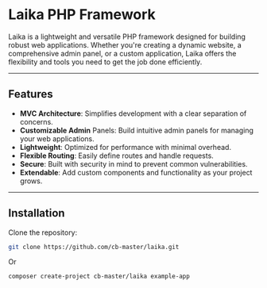 # Laika PHP Framework
Laika is a lightweight and versatile PHP framework designed for building robust web applications. Whether you're creating a dynamic website, a comprehensive admin panel, or a custom application, Laika offers the flexibility and tools you need to get the job done efficiently.
***

## Features
* **MVC Architecture**: Simplifies development with a clear separation of concerns.
* **Customizable Admin** Panels: Build intuitive admin panels for managing your web applications.
* **Lightweight**: Optimized for performance with minimal overhead.
* **Flexible Routing**: Easily define routes and handle requests.
* **Secure**: Built with security in mind to prevent common vulnerabilities.
* **Extendable**: Add custom components and functionality as your project grows.
***
## Installation
Clone the repository:
```bash
git clone https://github.com/cb-master/laika.git
```
Or
```bash
composer create-project cb-master/laika example-app
```